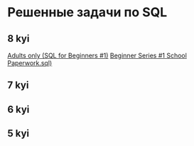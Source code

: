 # Решенные задачи по SQL 

## 8 kyi
[Adults only (SQL for Beginners #1)](https://github.com/AlexRyabikov/codewars/blob/main/SQL/8%20kyu/Adults%20only%20(SQL%20for%20Beginners%20%231).sql)
[Beginner Series #1 School Paperwork.sql)](/AlexRyabikov/codewars/blob/main/SQL/8%20kyu/Beginner%20Series%20%231%20School%20Paperwork.sql)
## 7 kyi

## 6 kyi

## 5 kyi
